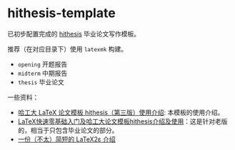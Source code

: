 # hithesis-template

已初步配置完成的 [hithesis](https://github.com/dustincys/hithesis) 毕业论文写作模板。

推荐（在对应目录下）使用 `latexmk` 构建。

* `opening` 开题报告
* `midterm` 中期报告
* `thesis` 毕业论文

一些资料：

* [哈工大 LaTeX 论文模板 hithesis（第三版）使用介绍](https://www.bilibili.com/video/BV1tZ4y1T78w): 本模板的使用介绍。
* [LaTeX快速零基础入门及哈工大论文模板hithesis介绍及使用](https://www.bilibili.com/video/BV1zJ41127Xk)：这是针对老版的，相当于只包含毕业论文的部分。
* [一份（不太）简短的 LaTeX2ε 介绍](http://mirrors.ctan.org/info/lshort/chinese/lshort-zh-cn.pdf)